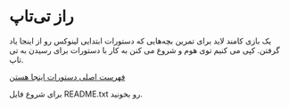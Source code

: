 راز تی‌تاپ
============





یک بازی کامند لاید برای تمرین بچه‌هایی که دستورات ابتدایی لینوکس رو از اینجا یاد گرفتن. کپی می کنیم توی هوم و شروع می کنن به کار با دستورات برای رسیدن به تی تاپ.

[فهرست اصلی دستورات اینجا هستن](http://linuxbook.ir/chapters/common_shell_commands.html)

برای شروع فایل README.txt رو بخونید.
